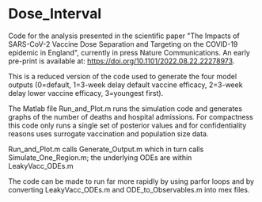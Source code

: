 # Dose_Interval
 
Code for the analysis presented in the scientific paper "The Impacts of SARS-CoV-2 Vaccine Dose Separation and Targeting on the COVID-19 epidemic in England", currently in press Nature Communications. An early pre-print is available at: https://doi.org/10.1101/2022.08.22.22278973.

This is a reduced version of the code used to generate the four model outputs (0=default, 1=3-week delay default vaccine efficacy, 2=3-week delay lower vaccine efficacy, 3=youngest first). 

The Matlab file Run_and_Plot.m runs the simulation code and generates graphs of the number of deaths and hospital admissions. For compactness this code only runs a single set of posterior values and for confidentiality reasons uses surrogate vaccination and population size data.

Run_and_Plot.m calls Generate_Output.m which in turn calls Simulate_One_Region.m; the underlying ODEs are within LeakyVacc_ODEs.m

The code can be made to run far more rapidly by using parfor loops and by converting LeakyVacc_ODEs.m and ODE_to_Observables.m into mex files.
